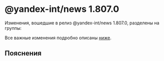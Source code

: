 # @yandex-int/news 1.807.0

<!-- ЧЕЛОВЕЧЕСКОЕ ВСТУПЛЕНИЕ -->

Изменения, вошедшие в релиз @yandex-int/news 1.807.0, разделены на группы:

Все важные изменения подробно описаны [ниже](#Пояснения).

## Пояснения


